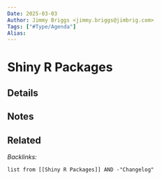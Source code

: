 ```yaml
---
Date: 2025-03-03
Author: Jimmy Briggs <jimmy.briggs@jimbrig.com>
Tags: ["#Type/Agenda"]
Alias:
---
```


# Shiny R Packages

## Details

## Notes

## Related

*Backlinks:*

```dataview
list from [[Shiny R Packages]] AND -"Changelog"
```